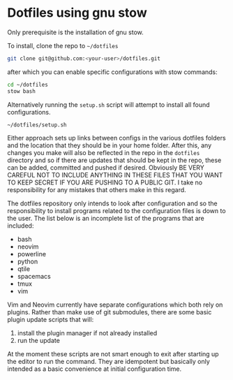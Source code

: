 Dotfiles using gnu stow
=======================

Only prerequisite is the installation of gnu stow.

To install, clone the repo to `~/dotfiles`

```bash
git clone git@github.com:<your-user>/dotfiles.git
```

after which you can enable specific configurations with stow commands:

```bash
cd ~/dotfiles
stow bash
```

Alternatively running the `setup.sh` script will attempt to install all found
configurations.

```bash
~/dotfiles/setup.sh
```

Either approach sets up links between configs in the various dotfiles folders
and the location that they should be in your home folder. After this, any
changes you make will also be reflected in the repo in the `dotfiles` directory
and so if there are updates that should be kept in the repo, these can be
added, committed and pushed if desired. Obviously BE VERY CAREFUL NOT TO
INCLUDE ANYTHING IN THESE FILES THAT YOU WANT TO KEEP SECRET IF YOU ARE PUSHING
TO A PUBLIC GIT. I take no responsibility for any mistakes that others make in
this regard.

The dotfiles repository only intends to look after configuration and so the
responsibility to install programs related to the configuration files is down
to the user. The list below is an incomplete list of the programs that are
included:

 * bash
 * neovim
 * powerline
 * python
 * qtile
 * spacemacs
 * tmux
 * vim

Vim and Neovim currently have separate configurations which both rely on
plugins. Rather than make use of git submodules, there are some basic plugin
update scripts that will:
 1. install the plugin manager if not already installed
 2. run the update

At the moment these scripts are not smart enough to exit after starting up the
editor to run the command. They are idempotent but basically only intended as
a basic convenience at initial configuration time.
